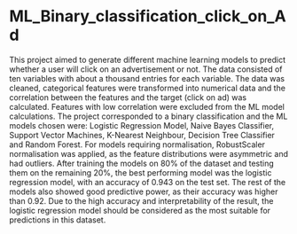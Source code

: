 # ML_Binary_classification_click_on_Ad
This project aimed to generate different machine learning models to predict whether a user will click on an advertisement or not. 
The data consisted of ten variables with about a thousand entries for each variable. The data was cleaned, categorical features were transformed into numerical data and the correlation between the features and the target (click on ad) was calculated. Features with low correlation were excluded from the ML model calculations. The project corresponded to a binary classification and the ML models chosen were: Logistic Regression Model, Naive Bayes Classifier, Support Vector Machines, K-Nearest Neighbour, Decision Tree Classifier and Random Forest. For models requiring normalisation, RobustScaler normalisation was applied, as the feature distributions were asymmetric and had outliers. After training the models on 80% of the dataset and testing them on the remaining 20%, the best performing model was the logistic regression model, with an accuracy of 0.943 on the test set. The rest of the models also showed good predictive power, as their accuracy was higher than 0.92. Due to the high accuracy and interpretability of the result, the logistic regression model should be considered as the most suitable for predictions in this dataset. 
